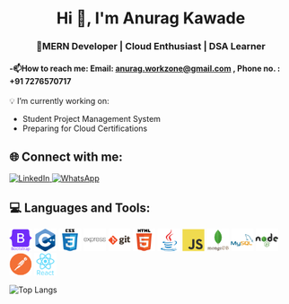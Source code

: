 <div align="center">

<h1> Hi 👋, I'm Anurag Kawade </h1>

**<h3><b>🚀MERN Developer | Cloud Enthusiast | DSA Learner</b></h3>**  
</div>

 **<h4>-📫How to reach me:** Email: [anurag.workzone@gmail.com](mailto:anurag.workzone@gmail.com) , Phone no. : +91 7276570717  </h4>


💡 I’m currently working on:
- Student Project Management System
- Preparing for Cloud Certifications



<!-- Connect with me -->
## 🌐 Connect with me:
<a href="https://www.linkedin.com/in/anurag-kawade-70b7a7332" target="_blank">
  <img src="https://cdn.jsdelivr.net/gh/devicons/devicon/icons/linkedin/linkedin-original.svg" alt="LinkedIn" width="40" height="40"/>
</a>
<a href="https://wa.me/7276570717" target="_blank">
  <img src="https://upload.wikimedia.org/wikipedia/commons/6/6b/WhatsApp.svg" alt="WhatsApp" width="40" height="40"/>
</a>



<!-- Languages -->
## 💻 Languages and Tools:
<p>
  <img src="https://raw.githubusercontent.com/devicons/devicon/master/icons/bootstrap/bootstrap-plain-wordmark.svg" width="40" height="40"/> 
  <img src="https://raw.githubusercontent.com/devicons/devicon/master/icons/cplusplus/cplusplus-original.svg" width="40" height="40"/> 
  <img src="https://raw.githubusercontent.com/devicons/devicon/master/icons/css3/css3-original-wordmark.svg" width="40" height="40"/> 
  <img src="https://raw.githubusercontent.com/devicons/devicon/master/icons/express/express-original-wordmark.svg" width="40" height="40"/> 
  <img src="https://raw.githubusercontent.com/devicons/devicon/master/icons/git/git-original-wordmark.svg" width="40" height="40"/> 
  <img src="https://raw.githubusercontent.com/devicons/devicon/master/icons/html5/html5-original-wordmark.svg" width="40" height="40"/> 
  <img src="https://raw.githubusercontent.com/devicons/devicon/master/icons/java/java-original.svg" width="40" height="40"/> 
  <img src="https://raw.githubusercontent.com/devicons/devicon/master/icons/javascript/javascript-original.svg" width="40" height="40"/> 
  <img src="https://raw.githubusercontent.com/devicons/devicon/master/icons/mongodb/mongodb-original-wordmark.svg" width="40" height="40"/> 
  <img src="https://raw.githubusercontent.com/devicons/devicon/master/icons/mysql/mysql-original-wordmark.svg" width="40" height="40"/> 
  <img src="https://raw.githubusercontent.com/devicons/devicon/master/icons/nodejs/nodejs-original-wordmark.svg" width="40" height="40"/> 
  <img src="https://raw.githubusercontent.com/devicons/devicon/master/icons/postman/postman-original.svg" width="40" height="40"/> 
  <img src="https://raw.githubusercontent.com/devicons/devicon/master/icons/react/react-original-wordmark.svg" width="40" height="40"/> 
</p>




<!-- Stats -->
![Top Langs](https://github-readme-stats.vercel.app/api/top-langs/?username=Anurag-kawade&layout=compact&theme=default)





